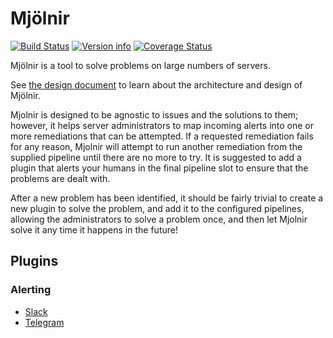 # Mjölnir

[![Build Status](https://travis-ci.org/ChrisMacNaughton/Mjolnir.svg?branch=master)](https://travis-ci.org/ChrisMacNaughton/Mjolnir)<!--
[![Build status](https://ci.appveyor.com/api/projects/status/5wcdaupe9dva9tcf?svg=true)](https://ci.appveyor.com/project/ChrisMacNaughton/mjolnir)
-->
[![Version info](https://img.shields.io/crates/v/mjolnir.svg)](https://crates.io/crates/mjolnir)
[![Coverage Status](https://coveralls.io/repos/github/ChrisMacNaughton/Mjolnir/badge.svg?branch=master)](https://coveralls.io/github/ChrisMacNaughton/Mjolnir?branch=master)

Mjölnir is a tool to solve problems on large numbers of servers.

See [the design document](DESIGN.md) to learn about the architecture and design of Mjölnir.

Mjolnir is designed to be agnostic to issues and the solutions to them; however, it helps server administrators to map incoming alerts into one or more remediations that can be attempted. If a requested remediation fails for any reason, Mjolnir will attempt to run another remediation from the supplied pipeline until there are no more to try. It is suggested to add a plugin that alerts your humans in the final pipeline slot to ensure that the problems are dealt with.

After a new problem has been identified, it should be fairly trivial to create a new plugin to solve the problem, and add it to the configured pipelines, allowing the administrators to solve a problem once, and then let Mjolnir solve it any time it happens in the future!

## Plugins

### Alerting

- [Slack](https://gogs.centauri.solutions/Mjolnir/slack)
- [Telegram](https://gogs.centauri.solutions/Mjolnir/telegram)